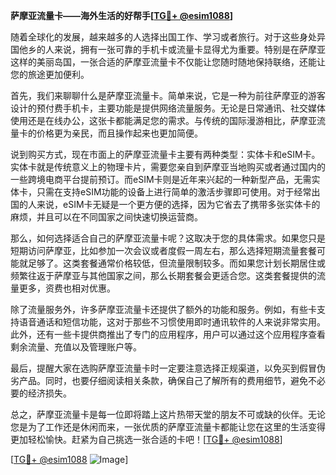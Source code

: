 **萨摩亚流量卡——海外生活的好帮手[[TG💪+ @esim1088](https://t.me/s/esim1088)]**

随着全球化的发展，越来越多的人选择出国工作、学习或者旅行。对于这些身处异国他乡的人来说，拥有一张可靠的手机卡或流量卡显得尤为重要。特别是在萨摩亚这样的美丽岛国，一张合适的萨摩亚流量卡不仅能让您随时随地保持联络，还能让您的旅途更加便利。

首先，我们来聊聊什么是萨摩亚流量卡。简单来说，它是一种为前往萨摩亚的游客设计的预付费手机卡，主要功能是提供网络流量服务。无论是日常通讯、社交媒体使用还是在线办公，这张卡都能满足您的需求。与传统的国际漫游相比，萨摩亚流量卡的价格更为亲民，而且操作起来也更加简便。

说到购买方式，现在市面上的萨摩亚流量卡主要有两种类型：实体卡和eSIM卡。实体卡就是传统意义上的物理卡片，需要您亲自到萨摩亚当地购买或者通过国内的一些跨境电商平台提前预订。而eSIM卡则是近年来兴起的一种新型产品，无需实体卡，只需在支持eSIM功能的设备上进行简单的激活步骤即可使用。对于经常出国的人来说，eSIM卡无疑是一个更方便的选择，因为它省去了携带多张实体卡的麻烦，并且可以在不同国家之间快速切换运营商。

那么，如何选择适合自己的萨摩亚流量卡呢？这取决于您的具体需求。如果您只是短期访问萨摩亚，比如参加一次会议或者度假一周左右，那么选择短期流量套餐可能就足够了。这类套餐通常价格较低，但流量限制较多。而如果您计划长期居住或频繁往返于萨摩亚与其他国家之间，那么长期套餐会更适合您。这类套餐提供的流量更多，资费也相对优惠。

除了流量服务外，许多萨摩亚流量卡还提供了额外的功能和服务。例如，有些卡支持语音通话和短信功能，这对于那些不习惯使用即时通讯软件的人来说非常实用。此外，还有一些卡提供商推出了专门的应用程序，用户可以通过这个应用程序查看剩余流量、充值以及管理账户等。

最后，提醒大家在选购萨摩亚流量卡时一定要注意选择正规渠道，以免买到假冒伪劣产品。同时，也要仔细阅读相关条款，确保自己了解所有的费用细节，避免不必要的经济损失。

总之，萨摩亚流量卡是每一位即将踏上这片热带天堂的朋友不可或缺的伙伴。无论您是为了工作还是休闲而来，一张优质的萨摩亚流量卡都能让您在这里的生活变得更加轻松愉快。赶紧为自己挑选一张合适的卡吧！[[TG💪+ @esim1088](https://t.me/s/esim1088)]

[[TG💪+ @esim1088](https://t.me/s/esim1088) ![Image](https://i.postimg.cc/4NQfJmqS/Snipaste-2025-05-13-00-14-12.png)]
